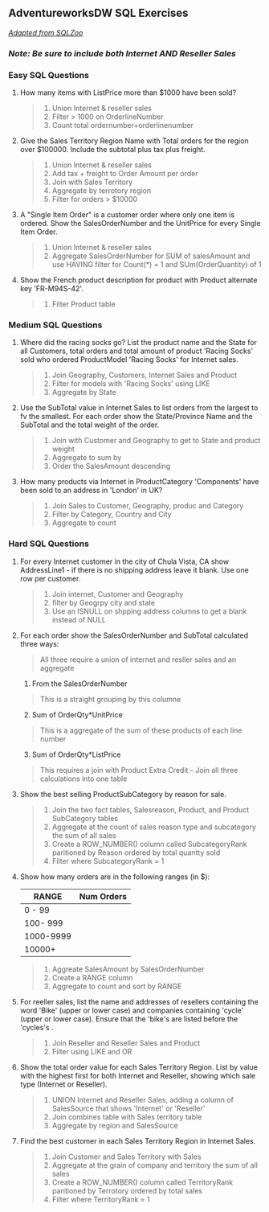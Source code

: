 ## AdventureworksDW SQL Exercises
_[Adapted from SQLZoo](https://sqlzoo.net/wiki)_

### _Note: Be sure to include both Internet AND Reseller Sales_ 

 
### Easy SQL Questions

1. How many items with ListPrice more than $1000 have been sold?
    > 1.  Union Internet & reseller sales
    > 1.  Filter  > 1000 on OrderlineNumber
    > 1.  Count total ordernumber+orderlinenumber


1. Give the Sales Territory Region Name with Total orders for the region over $100000. Include the subtotal plus tax plus freight.

   > 1. Union Internet & reseller sales
   > 1. Add tax + freight to Order Amount per order
   > 1. Join with Sales Territory 
   > 1. Aggregate by terrotory region
   > 1. Filter for orders > $10000

1. A "Single Item Order" is a customer order where only one item is ordered. Show the SalesOrderNumber and the UnitPrice for every Single Item Order.
    > 1. Union Internet & reseller sales
    > 1. Aggregate SalesOrderNumber for SUM of salesAmount and use HAVING filter for Count(*) = 1 and SUm(OrderQuantity) of 1

1. Show the French product description for product with Product alternate key 'FR-M94S-42'.
    > 1. Filter Product table

### Medium SQL Questions

1. Where did the racing socks go? List the product name and the State for all Customers, total orders and total amount of product  'Racing Socks' sold who ordered ProductModel 'Racing Socks' for Internet sales.

    > 1. Join Geography, Customers, Internet Sales and Product
    > 1. Filter for models with 'Racing Socks' using LIKE
    > 1. Aggregate by State 


1. Use the SubTotal value in Internet Sales to list orders from the largest to fv the smallest. For each order show the State/Province Name and the SubTotal and the total weight of the order.

    > 1. Join with Customer and Geography to get to State and product weight
    > 1. Aggregate to sum by 
    > 1. Order the SalesAmount descending

1. How many products via Internet in ProductCategory 'Components' have been sold to an address in 'London' in UK?

    > 1. Join Sales to Customer, Geography, produc and Category
    > 1. Filter by Category, Country  and City
    > 1. Aggregate to count 

### Hard SQL Questions
1. For every Internet customer in the city of Chula Vista, CA show AddressLine1 - if there is no shipping address leave it blank. Use one row per customer.
    > 1. Join internet, Customer and Geography
    > 1. filter by Geogrpy city and state
    > 1. Use an ISNULL on shpping address columns to get a blank instead of NULL


1. For each order show the SalesOrderNumber and SubTotal calculated three ways:
    > All three require a union of internet and resller sales and an aggregate
    1. From the SalesOrderNumber
    > This is a straight grouping by this columne
    2. Sum of OrderQty*UnitPrice
    > This is a aggregate of the sum of these products of each line number
    3. Sum of OrderQty*ListPrice
    > This requires a join with Product
    Extra Credit - Join all three calculations into one table

1. Show the best selling ProductSubCategory by reason for sale.
    > 1. Join the two fact tables, Salesreason, Product, and Product SubCategory tables
    > 1. Aggregate at the count of sales reason type and subcategory the sum of all sales
    > 1. Create a ROW_NUMBER() column called SubcategoryRank paritioned by Reason ordered by total quantty sold
    > 1. Filter where SubcategoryRank = 1  

1. Show how many orders are in the following ranges (in $):

    | RANGE | Num Orders |
    | ----------- | ----------- |  
    | 0 - 99 | |
    | 100- 999 | |
    | 1000-9999 | |
    | 10000+ | |
    > 1. Aggreate SalesAmount by SalesOrderNumber
    > 1. Create a RANGE column
    > 1. Aggregate to count and sort by RANGE

1. For reeller sales, list the name and addresses of resellers containing the word 'Bike' (upper or lower case) and companies containing 'cycle' (upper or lower case). Ensure that the 'bike's are listed before the 'cycles's .
    > 1. Join Reseller and Reseller Sales and Product
    > 1. Filter using LIKE and OR

1. Show the total order value for each Sales Territory Region. List by value with the highest first for both Internet and Reseller, showing which sale type (Internet or Reseller).
    > 1. UNION  Internet and Reseller Sales, adding a column of SalesSource that shows 'Internet' or 'Reseller'
    > 1. Join combines table with Sales territory table
    > 1. Aggregate by region and SalesSource

1. Find the best customer in each Sales Territory Region in Internet Sales.  
    > 1. Join Customer and Sales Territory with Sales
    > 1. Aggregate at the grain of company and territory the sum of all sales
    > 1. Create a ROW_NUMBER() column called TerritoryRank paritioned by Terrotory ordered by total sales
    > 1. Filter where TerritoryRank = 1   
